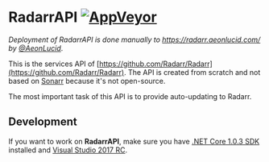 RadarrAPI [![AppVeyor](https://img.shields.io/appveyor/ci/lidarr/lidarrapi-update/master.svg?maxAge=60&style=flat-square)](https://ci.appveyor.com/project/lidarr/lidarrapi-update)
===================

*Deployment of RadarrAPI is done manually to https://radarr.aeonlucid.com/ by [@AeonLucid](https://github.com/AeonLucid)*.

This is the services API of [https://github.com/Radarr/Radarr](https://github.com/Radarr/Radarr). The API is created from scratch and not based on [Sonarr](https://github.com/Sonarr) because it's not open-source.

The most important task of this API is to provide auto-updating to Radarr.

## Development

If you want to work on **RadarrAPI**, make sure you have [.NET Core 1.0.3 SDK](https://www.microsoft.com/net/download/core) installed and [Visual Studio 2017 RC](https://www.visualstudio.com/vs/visual-studio-2017-rc/).
